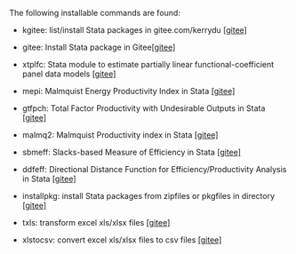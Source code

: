 The following installable commands are found:

* kgitee: list/install Stata packages in gitee.com/kerrydu [[gitee]](https://gitee.com/kerrydu/kgitee/raw/master)

* gitee: Install Stata package in Gitee[[gitee]](https://gitee.com/kerrydu/gitee/raw/master)

* xtplfc: Stata  module to estimate partially linear functional-coefficient panel data models  [[gitee]](https://gitee.com/kerrydu/xtplfc_Stata/raw/master)

* mepi: Malmquist Energy Productivity Index in Stata [[gitee]](https://gitee.com/kerrydu/mepi/raw/master)

* gtfpch: Total Factor Productivity with Undesirable Outputs in Stata [[gitee]](https://gitee.com/kerrydu/gtfpch/raw/master)

* malmq2: Malmquist Productivity index in Stata  [[gitee]](https://gitee.com/kerrydu/malmq2/raw/master)

* sbmeff: Slacks-based Measure of Efficiency in Stata  [[gitee]](https://gitee.com/kerrydu/sbmeff/raw/master)

* ddfeff: Directional Distance Function for Efficiency/Productivity Analysis in Stata [[gitee]](https://gitee.com/kerrydu/ddfeff/raw/master)

* installpkg: install Stata packages from zipfiles or pkgfiles in directory [[gitee]](https://gitee.com/kerrydu/gitee/raw/master/installpkg])

* txls: transform excel xls/xlsx files [[gitee]](https://gitee.com/kerrydu/clearpsdinexcel/raw/master)

* xlstocsv:  convert excel xls/xlsx files to csv files [[gitee]](https://gitee.com/kerrydu/clearpsdinexcel/raw/master)

  

